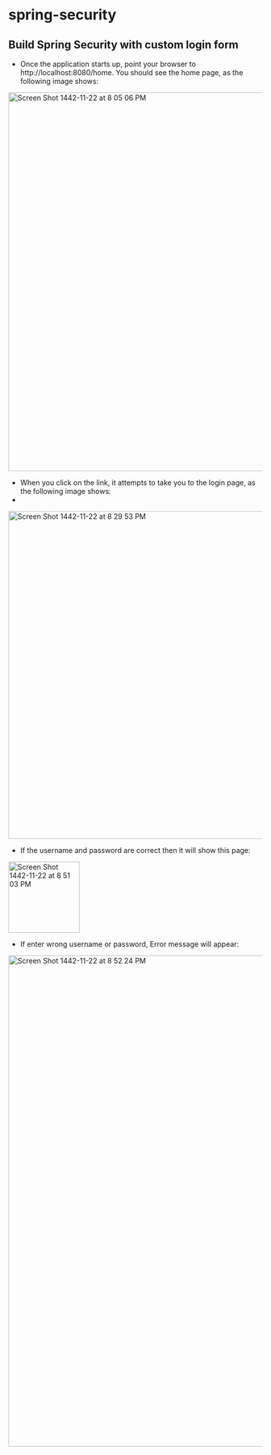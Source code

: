 # spring-security

## Build Spring Security with custom login form

- Once the application starts up, point your browser to http://localhost:8080/home. You should see the home page, as the following image shows:

<img width="751" alt="Screen Shot 1442-11-22 at 8 05 06 PM" src="https://user-images.githubusercontent.com/67427643/124314763-8b550f80-db7b-11eb-99e5-78151c02e24c.png">

- When you click on the link, it attempts to take you to the login page, as the following image shows:
- 
<img width="650" alt="Screen Shot 1442-11-22 at 8 29 53 PM" src="https://user-images.githubusercontent.com/67427643/124314777-90b25a00-db7b-11eb-8132-7de598f2c16d.png">

- If the username and password are correct then it will show this page: 

<img width="141" alt="Screen Shot 1442-11-22 at 8 51 03 PM" src="https://user-images.githubusercontent.com/67427643/124314784-94de7780-db7b-11eb-800b-6b94a9b4670d.png">


- If enter wrong username or password, Error message  will appear:
<img width="974" alt="Screen Shot 1442-11-22 at 8 52 24 PM" src="https://user-images.githubusercontent.com/67427643/124315014-fd2d5900-db7b-11eb-9e08-dbb11344a59e.png">
